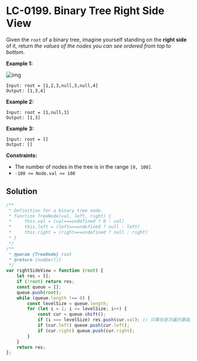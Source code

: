 # LC-0199. Binary Tree Right Side View

Given the `root` of a binary tree, imagine yourself standing on the **right side** of it, return _the values of the nodes you can see ordered from top to bottom_.

**Example 1:**

![img](https://assets.leetcode.com/uploads/2021/02/14/tree.jpg)

```
Input: root = [1,2,3,null,5,null,4]
Output: [1,3,4]
```

**Example 2:**

```
Input: root = [1,null,3]
Output: [1,3]
```

**Example 3:**

```
Input: root = []
Output: []
```

**Constraints:**

-   The number of nodes in the tree is in the range `[0, 100]`.
-   `-100 <= Node.val <= 100`

## Solution

```javascript
/**
 * Definition for a binary tree node.
 * function TreeNode(val, left, right) {
 *     this.val = (val===undefined ? 0 : val)
 *     this.left = (left===undefined ? null : left)
 *     this.right = (right===undefined ? null : right)
 * }
 */
/**
 * @param {TreeNode} root
 * @return {number[]}
 */
var rightSideView = function (root) {
    let res = [];
    if (!root) return res;
    const queue = [];
    queue.push(root);
    while (queue.length !== 0) {
        const levelSize = queue.length;
        for (let i = 1; i <= levelSize; i++) {
            const cur = queue.shift();
            if (i === levelSize) res.push(cur.val); // 只需在层次遍历基础上判断是否为当层最后一个元素
            if (cur.left) queue.push(cur.left);
            if (cur.right) queue.push(cur.right);
        }
    }
    return res;
};
```
